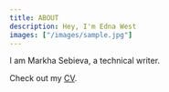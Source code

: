 ```yaml
---
title: ABOUT
description: Hey, I'm Edna West
images: ["/images/sample.jpg"]
---
```

I am Markha Sebieva, a technical writer.

Check out my [CV](/about "Get to know me better").
